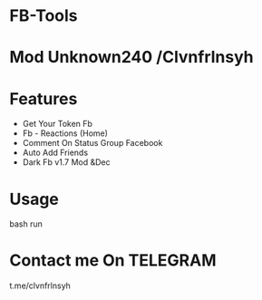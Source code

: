 # FB-Tools
# Mod Unknown240 /Clvnfrlnsyh

# Features
- Get Your Token Fb
- Fb - Reactions (Home)
- Comment On Status Group Facebook
- Auto Add Friends
- Dark Fb v1.7 Mod &Dec 


# Usage
bash run

# Contact me On TELEGRAM
t.me/clvnfrlnsyh
